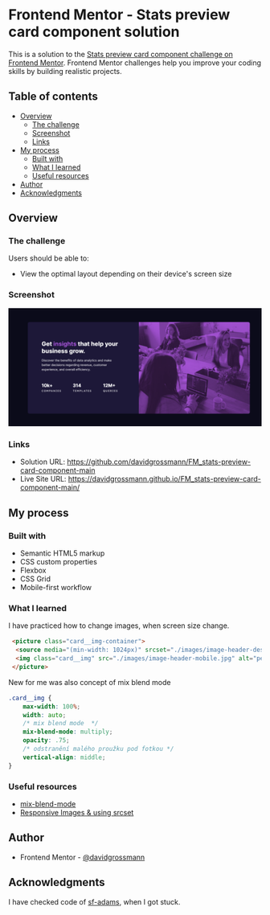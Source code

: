 # Frontend Mentor - Stats preview card component solution

This is a solution to the [Stats preview card component challenge on Frontend Mentor](https://www.frontendmentor.io/challenges/stats-preview-card-component-8JqbgoU62). Frontend Mentor challenges help you improve your coding skills by building realistic projects. 

## Table of contents

- [Overview](#overview)
  - [The challenge](#the-challenge)
  - [Screenshot](#screenshot)
  - [Links](#links)
- [My process](#my-process)
  - [Built with](#built-with)
  - [What I learned](#what-i-learned)
  - [Useful resources](#useful-resources)
- [Author](#author)
- [Acknowledgments](#acknowledgments)


## Overview

### The challenge

Users should be able to:

- View the optimal layout depending on their device's screen size

### Screenshot

![](./screenshot.png)


### Links

- Solution URL: https://github.com/davidgrossmann/FM_stats-preview-card-component-main
- Live Site URL: https://davidgrossmann.github.io/FM_stats-preview-card-component-main/

## My process

### Built with

- Semantic HTML5 markup
- CSS custom properties
- Flexbox
- CSS Grid
- Mobile-first workflow

### What I learned

I have practiced how to change images, when screen size change.  
```html
 <picture class="card__img-container">
  <source media="(min-width: 1024px)" srcset="./images/image-header-desktop.jpg">
  <img class="card__img" src="./images/image-header-mobile.jpg" alt="people at the office">
 </picture>
```

New for me was also concept of mix blend mode

```css
.card__img {
    max-width: 100%;
    width: auto;
    /* mix blend mode  */
    mix-blend-mode: multiply;
    opacity: .75;
    /* odstranění malého proužku pod fotkou */
    vertical-align: middle; 
}
```


### Useful resources

- [mix-blend-mode](https://developer.mozilla.org/en-US/docs/Web/CSS/mix-blend-mode) 
- [Responsive Images & using srcset](https://developer.mozilla.org/en-US/docs/Learn/HTML/Multimedia_and_embedding/Responsive_images#how_do_you_create_responsive_images)

## Author

- Frontend Mentor - [@davidgrossmann](https://www.frontendmentor.io/profile/davidgrossmann)

## Acknowledgments

I have checked code of [sf-adams](https://developer.mozilla.org/en-US/docs/Learn/HTML/Multimedia_and_embedding/Responsive_images#how_do_you_create_responsive_images), when I got stuck. 

